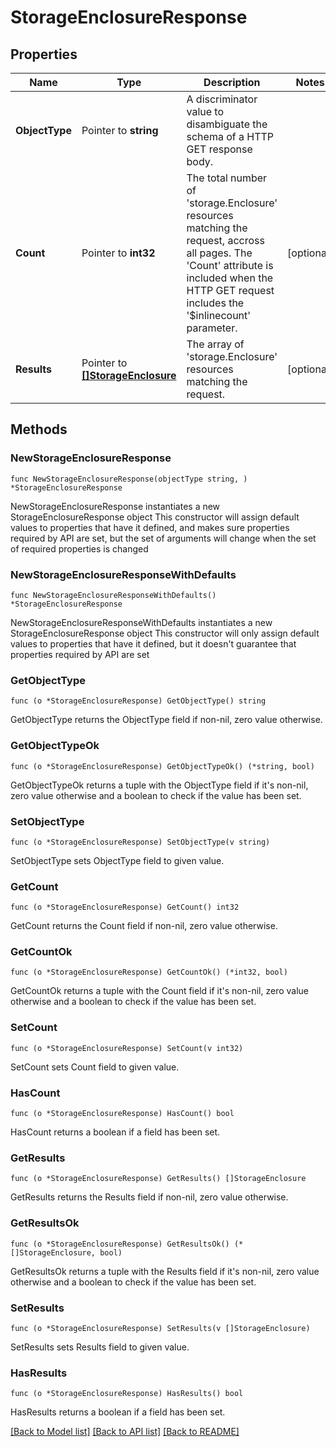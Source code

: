 # StorageEnclosureResponse

## Properties

Name | Type | Description | Notes
------------ | ------------- | ------------- | -------------
**ObjectType** | Pointer to **string** | A discriminator value to disambiguate the schema of a HTTP GET response body. | 
**Count** | Pointer to **int32** | The total number of &#39;storage.Enclosure&#39; resources matching the request, accross all pages. The &#39;Count&#39; attribute is included when the HTTP GET request includes the &#39;$inlinecount&#39; parameter. | [optional] 
**Results** | Pointer to [**[]StorageEnclosure**](storage.Enclosure.md) | The array of &#39;storage.Enclosure&#39; resources matching the request. | [optional] 

## Methods

### NewStorageEnclosureResponse

`func NewStorageEnclosureResponse(objectType string, ) *StorageEnclosureResponse`

NewStorageEnclosureResponse instantiates a new StorageEnclosureResponse object
This constructor will assign default values to properties that have it defined,
and makes sure properties required by API are set, but the set of arguments
will change when the set of required properties is changed

### NewStorageEnclosureResponseWithDefaults

`func NewStorageEnclosureResponseWithDefaults() *StorageEnclosureResponse`

NewStorageEnclosureResponseWithDefaults instantiates a new StorageEnclosureResponse object
This constructor will only assign default values to properties that have it defined,
but it doesn't guarantee that properties required by API are set

### GetObjectType

`func (o *StorageEnclosureResponse) GetObjectType() string`

GetObjectType returns the ObjectType field if non-nil, zero value otherwise.

### GetObjectTypeOk

`func (o *StorageEnclosureResponse) GetObjectTypeOk() (*string, bool)`

GetObjectTypeOk returns a tuple with the ObjectType field if it's non-nil, zero value otherwise
and a boolean to check if the value has been set.

### SetObjectType

`func (o *StorageEnclosureResponse) SetObjectType(v string)`

SetObjectType sets ObjectType field to given value.


### GetCount

`func (o *StorageEnclosureResponse) GetCount() int32`

GetCount returns the Count field if non-nil, zero value otherwise.

### GetCountOk

`func (o *StorageEnclosureResponse) GetCountOk() (*int32, bool)`

GetCountOk returns a tuple with the Count field if it's non-nil, zero value otherwise
and a boolean to check if the value has been set.

### SetCount

`func (o *StorageEnclosureResponse) SetCount(v int32)`

SetCount sets Count field to given value.

### HasCount

`func (o *StorageEnclosureResponse) HasCount() bool`

HasCount returns a boolean if a field has been set.

### GetResults

`func (o *StorageEnclosureResponse) GetResults() []StorageEnclosure`

GetResults returns the Results field if non-nil, zero value otherwise.

### GetResultsOk

`func (o *StorageEnclosureResponse) GetResultsOk() (*[]StorageEnclosure, bool)`

GetResultsOk returns a tuple with the Results field if it's non-nil, zero value otherwise
and a boolean to check if the value has been set.

### SetResults

`func (o *StorageEnclosureResponse) SetResults(v []StorageEnclosure)`

SetResults sets Results field to given value.

### HasResults

`func (o *StorageEnclosureResponse) HasResults() bool`

HasResults returns a boolean if a field has been set.


[[Back to Model list]](../README.md#documentation-for-models) [[Back to API list]](../README.md#documentation-for-api-endpoints) [[Back to README]](../README.md)


